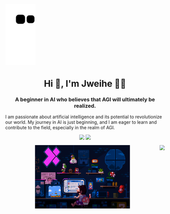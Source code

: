 ![](https://raw.githubusercontent.com/jweihe/jweihe/main/assets/github-contribution-grid-snake.svg)              
<h1 align="center">Hi 👋, I'm Jweihe 👨‍💻</h1>
<h3 align="center">A beginner in AI who believes that AGI will ultimately be realized.</h3>
I am passionate about artificial intelligence and its potential to revolutionize our world. My journey in AI is just beginning, and I am eager to learn and contribute to the field, especially in the realm of AGI.
<p align="center">
<a title="Hits" target="_blank" href="https://github.com/jweihe/jweihe"><img src="https://hits.b3log.org/jweihe/jweihe.svg" ></a>
<a title="github" target="_blank" href="https://github.com/jweihe"><img src="https://img.shields.io/badge/dynamic/json?label=GitHub&suffix=%20followers&query=%24.data.totalSubs&url=https%3A%2F%2Fapi.spencerwoo.com%2Fsubstats%2F%3Fsource%3Dgithub%26queryKey%3Djweihe&labelColor=282c34&color=353940&logo=github&longCache=true" ></a>
</p>



<img align="right" src="https://github-readme-stats.vercel.app/api?username=jweihe&show_icons=true&icon_color=CE1D2D&text_color=718096&bg_color=ffffff&hide_title=true" />

<div align=center> <img width="300" height="200" src="https://github.com/jweihe/jweihe/blob/main/225813708-98b745f2-7d22-48cf-9150-083f1b00d6c9.gif"/> </div>
